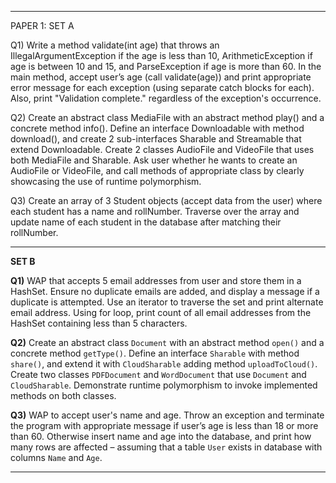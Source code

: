 ***

PAPER 1:
SET A

Q1) Write a method validate(int age) that throws an IllegalArgumentException if the age is less than 10, ArithmeticException if age is between 10 and 15, and ParseException if age is more than 60. In the main method, accept user’s age (call validate(age)) and print appropriate error message for each exception (using separate catch blocks for each). Also, print "Validation complete." regardless of the exception's occurrence.

Q2) Create an abstract class MediaFile with an abstract method play() and a concrete method info(). Define an interface Downloadable with method download(), and create 2 sub-interfaces Sharable and Streamable that extend Downloadable. Create 2 classes AudioFile and VideoFile that uses both MediaFile and Sharable. Ask user whether he wants to create an AudioFile or VideoFile, and call methods of appropriate class by clearly showcasing the use of runtime polymorphism.

Q3) Create an array of 3 Student objects (accept data from the user) where each student has a name and rollNumber. Traverse over the array and update name of each student in the database after matching their rollNumber.

***


**SET B**

**Q1)** WAP that accepts 5 email addresses from user and store them in a HashSet. Ensure no duplicate emails are added, and display a message if a duplicate is attempted. Use an iterator to traverse the set and print alternate email address. Using for loop, print count of all email addresses from the HashSet containing less than 5 characters.

**Q2)** Create an abstract class `Document` with an abstract method `open()` and a concrete method `getType()`. Define an interface `Sharable` with method `share()`, and extend it with `CloudSharable` adding method `uploadToCloud()`. Create two classes `PDFDocument` and `WordDocument` that use `Document` and `CloudSharable`. Demonstrate runtime polymorphism to invoke implemented methods on both classes.

**Q3)** WAP to accept user's name and age. Throw an exception and terminate the program with appropriate message if user’s age is less than 18 or more than 60. Otherwise insert name and age into the database, and print how many rows are affected – assuming that a table `User` exists in database with columns `Name` and `Age`.

---
